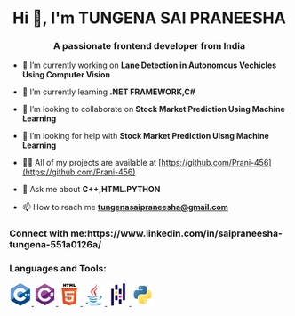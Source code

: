 <h1 align="center">Hi 👋, I'm TUNGENA SAI PRANEESHA</h1>
<h3 align="center">A passionate frontend developer from India</h3>

- 🔭 I’m currently working on **Lane Detection in Autonomous Vechicles Using Computer Vision**

- 🌱 I’m currently learning **.NET FRAMEWORK,C#**

- 👯 I’m looking to collaborate on **Stock Market Prediction Using Machine Learning**

- 🤝 I’m looking for help with **Stock Market Prediction Uisng Machine Learning**

- 👨‍💻 All of my projects are available at [https://github.com/Prani-456](https://github.com/Prani-456)

- 💬 Ask me about **C++,HTML.PYTHON**

- 📫 How to reach me **tungenasaipraneesha@gmail.com**

<h3 align="left">Connect with me:https://www.linkedin.com/in/saipraneesha-tungena-551a0126a/</h3>
<p align="left">
</p>

<h3 align="left">Languages and Tools:</h3>
<p align="left"> <a href="https://www.w3schools.com/cpp/" target="_blank" rel="noreferrer"> <img src="https://raw.githubusercontent.com/devicons/devicon/master/icons/cplusplus/cplusplus-original.svg" alt="cplusplus" width="40" height="40"/> </a> <a href="https://www.w3schools.com/cs/" target="_blank" rel="noreferrer"> <img src="https://raw.githubusercontent.com/devicons/devicon/master/icons/csharp/csharp-original.svg" alt="csharp" width="40" height="40"/> </a> <a href="https://www.w3.org/html/" target="_blank" rel="noreferrer"> <img src="https://raw.githubusercontent.com/devicons/devicon/master/icons/html5/html5-original-wordmark.svg" alt="html5" width="40" height="40"/> </a> <a href="https://www.java.com" target="_blank" rel="noreferrer"> <img src="https://raw.githubusercontent.com/devicons/devicon/master/icons/java/java-original.svg" alt="java" width="40" height="40"/> </a> <a href="https://pandas.pydata.org/" target="_blank" rel="noreferrer"> <img src="https://raw.githubusercontent.com/devicons/devicon/2ae2a900d2f041da66e950e4d48052658d850630/icons/pandas/pandas-original.svg" alt="pandas" width="40" height="40"/> </a> <a href="https://www.python.org" target="_blank" rel="noreferrer"> <img src="https://raw.githubusercontent.com/devicons/devicon/master/icons/python/python-original.svg" alt="python" width="40" height="40"/> </a> </p>

